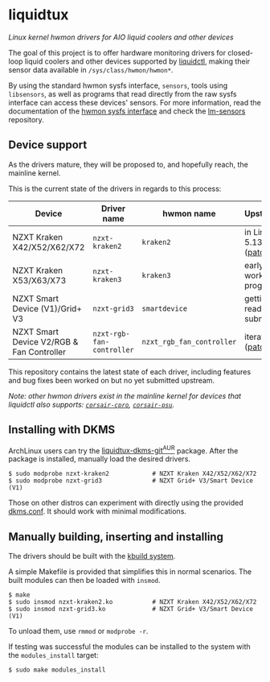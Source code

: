 # liquidtux

_Linux kernel hwmon drivers for AIO liquid coolers and other devices_

The goal of this project is to offer hardware monitoring drivers for
closed-loop liquid coolers and other devices supported by [liquidctl], making
their sensor data available in `/sys/class/hwmon/hwmon*`.

By using the standard hwmon sysfs interface, `sensors`, tools using
`libsensors`, as well as programs that read directly from the raw sysfs
interface can access these devices' sensors.  For more information, read the
documentation of the [hwmon sysfs interface] and check the [lm-sensors]
repository.

## Device support

As the drivers mature, they will be proposed to, and hopefully reach, the
mainline kernel.

This is the current state of the drivers in regards to this process:

| Device | Driver name | hwmon name | Upstream |
| --- | --- | --- | --- |
| NZXT Kraken X42/X52/X62/X72 | `nzxt-kraken2` | `kraken2` | in Linux 5.13 ([patch][p-kraken2-v2]) |
| NZXT Kraken X53/X63/X73 | `nzxt-kraken3` | `kraken3` | early work in progress |
| NZXT Smart Device (V1)/Grid+ V3 | `nzxt-grid3` | `smartdevice` | getting ready to submit | |
| NZXT Smart Device V2/RGB & Fan Controller | `nzxt-rgb-fan-controller` | `nzxt_rgb_fan_controller` | iterating ([patch][p-rgb-fan-controller]) |

This repository contains the latest state of each driver, including features
and bug fixes been worked on but no yet submitted upstream.

_Note: other hwmon drivers exist in the mainline kernel for devices that
liquidctl also supports: [`corsair-cpro`], [`corsair-psu`]._

## Installing with DKMS

ArchLinux users can try the
[liquidtux-dkms-git<sup>AUR</sup>][liquidtux-dkms-git-aur]
package.  After the package is installed, manually load the desired drivers.

```
$ sudo modprobe nzxt-kraken2            # NZXT Kraken X42/X52/X62/X72
$ sudo modprobe nzxt-grid3              # NZXT Grid+ V3/Smart Device (V1)
```

Those on other distros can experiment with directly using the provided
[dkms.conf].  It should work with minimal modifications.

## Manually building, inserting and installing

The drivers should be built with the [kbuild system].

A simple Makefile is provided that simplifies this in normal scenarios.  The
built modules can then be loaded with `insmod`.

```
$ make
$ sudo insmod nzxt-kraken2.ko           # NZXT Kraken X42/X52/X62/X72
$ sudo insmod nzxt-grid3.ko             # NZXT Grid+ V3/Smart Device (V1)
```

To unload them, use `rmmod` or `modprobe -r`.

If testing was successful the modules can be installed to the system with the
`modules_install` target:

```
$ sudo make modules_install
```

[`corsair-cpro`]: https://www.kernel.org/doc/html/latest/hwmon/corsair-cpro.html
[`corsair-psu`]: https://www.kernel.org/doc/html/latest/hwmon/corsair-psu.html
[dkms.conf]: dkms.conf
[hwmon sysfs interface]: https://www.kernel.org/doc/Documentation/hwmon/sysfs-interface
[kbuild system]: https://github.com/torvalds/linux/blob/master/Documentation/kbuild/modules.txt
[liquidctl]: https://github.com/jonasmalacofilho/liquidctl
[liquidtux-dkms-git-aur]: https://aur.archlinux.org/packages/liquidtux-dkms-git/
[lm-sensors]: https://github.com/lm-sensors/lm-sensors
[p-kraken2-v2]: https://patchwork.kernel.org/project/linux-hwmon/patch/20210319045544.416138-1-jonas@protocubo.io/
[p-rgb-fan-controller]: https://patchwork.kernel.org/project/linux-hwmon/patch/20210725105925.620024-1-mezin.alexander@gmail.com/

